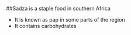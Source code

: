 ##Sadza is a staple food in southern Africa

- It is known as pap in some parts of the region
- It contains carbohydrates 
